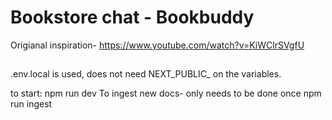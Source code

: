 # Bookstore chat - Bookbuddy

Origianal inspiration- https://www.youtube.com/watch?v=KiWClrSVgfU
##
.env.local is used, does not need NEXT_PUBLIC_ on the variables.


to start:
npm run dev
To ingest new docs- only needs to be done once
npm run ingest
